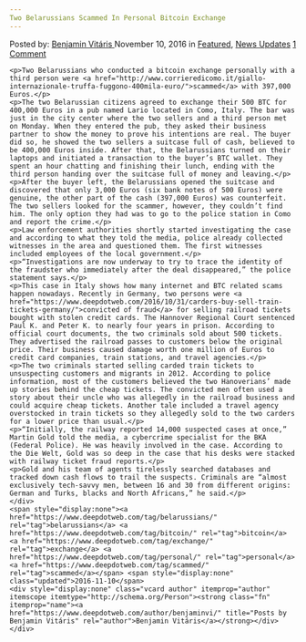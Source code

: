 ```yaml
---
Two Belarussians Scammed In Personal Bitcoin Exchange
---
```

<article class="post-listing post-16363 post type-post status-publish format-standard has-post-thumbnail hentry  tag-belarussians tag-bitcoin tag-exchange tag-personal tag-scammed">
    <div class="post-inner">
        <span>Posted by: <a href="https://www.deepdotweb.com/author/benjaminvi/" title="">Benjamin Vitáris </a></span>
    <span>November 10, 2016</span>
    <span>in <a href="https://www.deepdotweb.com/category/deepdot-news/" rel="category tag">Featured</a>, <a href="https://www.deepdotweb.com/category/news-updates/" rel="category tag">News Updates</a></span>
    <span><a href="https://www.deepdotweb.com/2016/11/10/two-belarussians-scammed-personal-bitcoin-exchange/#comments">1 Comment</a></span>
    </p>
    <div class="clear"></div>
    
    <p>Two Belarussians who conducted a bitcoin exchange personally with a third person were <a href="http://www.corrieredicomo.it/giallo-internazionale-truffa-fuggono-400mila-euro/">scammed</a> with 397,000 Euros.</p>
    <p>The two Belarussian citizens agreed to exchange their 500 BTC for 400,000 Euros in a pub named Lario located in Como, Italy. The bar was just in the city center where the two sellers and a third person met on Monday. When they entered the pub, they asked their business partner to show the money to prove his intentions are real. The buyer did so, he showed the two sellers a suitcase full of cash, believed to be 400,000 Euros inside. After that, the Belarussians turned on their laptops and initiated a transaction to the buyer’s BTC wallet. They spent an hour chatting and finishing their lunch, ending with the third person handing over the suitcase full of money and leaving.</p>
    <p>After the buyer left, the Belarussians opened the suitcase and discovered that only 3,000 Euros (six bank notes of 500 Euros) were genuine, the other part of the cash (397,000 Euros) was counterfeit. The two sellers looked for the scammer, however, they couldn’t find him. The only option they had was to go to the police station in Como and report the crime.</p>
    <p>Law enforcement authorities shortly started investigating the case and according to what they told the media, police already collected witnesses in the area and questioned them. The first witnesses included employees of the local government.</p>
    <p>“Investigations are now underway to try to trace the identity of the fraudster who immediately after the deal disappeared,” the police statement says.</p>
    <p>This case in Italy shows how many internet and BTC related scams happen nowadays. Recently in Germany, two persons were <a href="https://www.deepdotweb.com/2016/10/31/carders-buy-sell-train-tickets-germany/">convicted of fraud</a> for selling railroad tickets bought with stolen credit cards. The Hannover Regional Court sentenced Paul K. and Peter K. to nearly four years in prison. According to official court documents, the two criminals sold about 500 tickets. They advertised the railroad passes to customers below the original price. Their business caused damage worth one million of Euros to credit card companies, train stations, and travel agencies.</p>
    <p>The two criminals started selling carded train tickets to unsuspecting customers and migrants in 2012. According to police information, most of the customers believed the two Hanoverians’ made up stories behind the cheap tickets. The convicted men often used a story about their uncle who was allegedly in the railroad business and could acquire cheap tickets. Another tale included a travel agency overstocked in train tickets so they allegedly sold to the two carders for a lower price than usual.</p>
    <p>“Initially, the railway reported 14,000 suspected cases at once,” Martin Gold told the media, a cybercrime specialist for the BKA (Federal Police). He was heavily involved in the case. According to the Die Welt, Gold was so deep in the case that his desks were stacked with railway ticket fraud reports.</p>
    <p>Gold and his team of agents tirelessly searched databases and tracked down cash flows to trail the suspects. Criminals are “almost exclusively tech-savvy men, between 16 and 30 from different origins: German and Turks, blacks and North Africans,” he said.</p>
    </div>
    <span style="display:none"><a href="https://www.deepdotweb.com/tag/belarussians/" rel="tag">belarussians</a> <a href="https://www.deepdotweb.com/tag/bitcoin/" rel="tag">bitcoin</a> <a href="https://www.deepdotweb.com/tag/exchange/" rel="tag">exchange</a> <a href="https://www.deepdotweb.com/tag/personal/" rel="tag">personal</a> <a href="https://www.deepdotweb.com/tag/scammed/" rel="tag">scammed</a></span> <span style="display:none" class="updated">2016-11-10</span>
    <div style="display:none" class="vcard author" itemprop="author" itemscope itemtype="http://schema.org/Person"><strong class="fn" itemprop="name"><a href="https://www.deepdotweb.com/author/benjaminvi/" title="Posts by Benjamin Vitáris" rel="author">Benjamin Vitáris</a></strong></div>
    </div>
</article>

